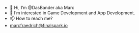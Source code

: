 - 👋 Hi, I’m @DasBander aka Marc
- 👀 I’m interested in Game Development and App Development.
- 📫 How to reach me? 
-  marcfraedrich@finalspark.io

